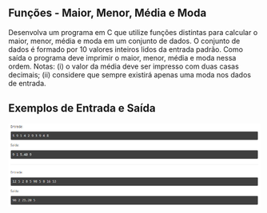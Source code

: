 ## Funções - Maior, Menor, Média e Moda
Desenvolva um programa em C que utilize funções distintas para calcular o maior, menor, média e moda em um conjunto de dados. O conjunto de dados é formado por 10 valores inteiros lidos da entrada padrão. Como saída o programa deve imprimir o maior, menor, média e moda nessa ordem. Notas: (i) o valor da média deve ser impresso com duas casas decimais; (ii) considere que sempre existirá apenas uma moda nos dados de entrada.

## Exemplos de Entrada e Saída
![alt-text](https://github.com/niicao/USP/blob/main/Laborat%C3%B3rio%20de%20ICC%20(Laboratory%20of%20Computer%20Science%20Introduction)/Lista%204/Maior%2C%20Menor%2C%20M%C3%A9dia%20e%20Moda/maiormenormediamoda0.png)
